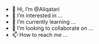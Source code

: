 - 👋 Hi, I’m @Aliqatari
- 👀 I’m interested in ...
- 🌱 I’m currently learning ...
- 💞️ I’m looking to collaborate on ...
- 📫 How to reach me ...

<!---
Aliqatari/Aliqatari is a ✨ special ✨ repository because its `README.md` (this file) appears on your GitHub profile.
You can click the Preview link to take a look at your changes.
--->
